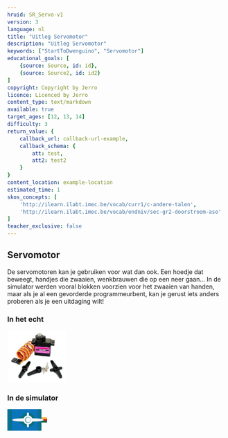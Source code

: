 ```yaml
---
hruid: SR_Servo-v1
version: 3
language: nl
title: "Uitleg Servomotor"
description: "Uitleg Servomotor"
keywords: ["StartToDwenguino", "Servomotor"]
educational_goals: [
    {source: Source, id: id}, 
    {source: Source2, id: id2}
]
copyright: Copyright by Jerro
licence: Licenced by Jerro
content_type: text/markdown
available: true
target_ages: [12, 13, 14]
difficulty: 3
return_value: {
    callback_url: callback-url-example,
    callback_schema: {
        att: test,
        att2: test2
    }
}
content_location: example-location
estimated_time: 1
skos_concepts: [
    'http://ilearn.ilabt.imec.be/vocab/curr1/c-andere-talen', 
    'http://ilearn.ilabt.imec.be/vocab/ondniv/sec-gr2-doorstroom-aso'
]
teacher_exclusive: false
---
```


## Servomotor

De servomotoren kan je gebruiken voor wat dan ook. Een hoedje dat beweegt, handjes die zwaaien, wenkbrauwen die op een neer gaan... In de simulator werden vooral blokken voorzien voor het zwaaien van handen, maar als je al een gevorderde programmeurbent, kan je gerust iets anders proberen als je een uitdaging wilt!

### In het echt

![](embed/TempServo.png "Servomotor kit")  

### In de simulator

![](embed/Servo.png "Servomotor simulator")
